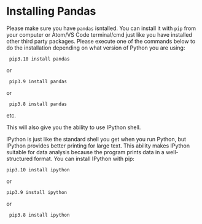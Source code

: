 # Installing Pandas

Please make sure you have ```pandas``` isntalled. You can install it with ```pip``` from your computer or Atom/VS Code terminal/cmd just like you have installed other third party packages. Please execute one of the commands below to do the installation depending on what version of Python you are using:

``` pip3.10 install pandas```

or 

``` pip3.9 install pandas```

or 

``` pip3.8 install pandas```

etc. 

This will also give you the ability to use IPython shell. 

IPython is just like the standard shell you get when you run Python, but IPython provides better printing for large text. This ability makes IPython suitable for data analysis because the program prints data in a well-structured format. You can install IPython with pip:

```pip3.10 install ipython ```

or 

```pip3.9 install ipython ```

or

``` pip3.8 install ipython```